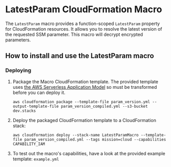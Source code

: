 # LatestParam CloudFormation Macro

The `LatestParam` macro provides a function-scoped `LatestParam` property for CloudFormation resources. It allows you to resolve the latest version of the requested SSM parameter. This macro will decrypt encrypted parameters.

## How to install and use the LatestParam macro

### Deploying

1. Package the Macro CloudFormation template. The provided template uses [the AWS Serverless Application Model](https://aws.amazon.com/about-aws/whats-new/2016/11/introducing-the-aws-serverless-application-model/) so must be transformed before you can deploy it.

    ```shell
    aws cloudformation package --template-file param_version.yml --output-template-file param_version_compiled.yml --s3-bucket dev.stacks  
    ```

2. Deploy the packaged CloudFormation template to a CloudFormation stack:

    ```shell
    aws cloudformation deploy --stack-name LatestParamMacro --template-file param_version_compiled.yml --tags mission=cloud --capabilities CAPABILITY_IAM
    ```

3. To test out the macro's capabilities, have a look at the provided example template: `example.yml`
